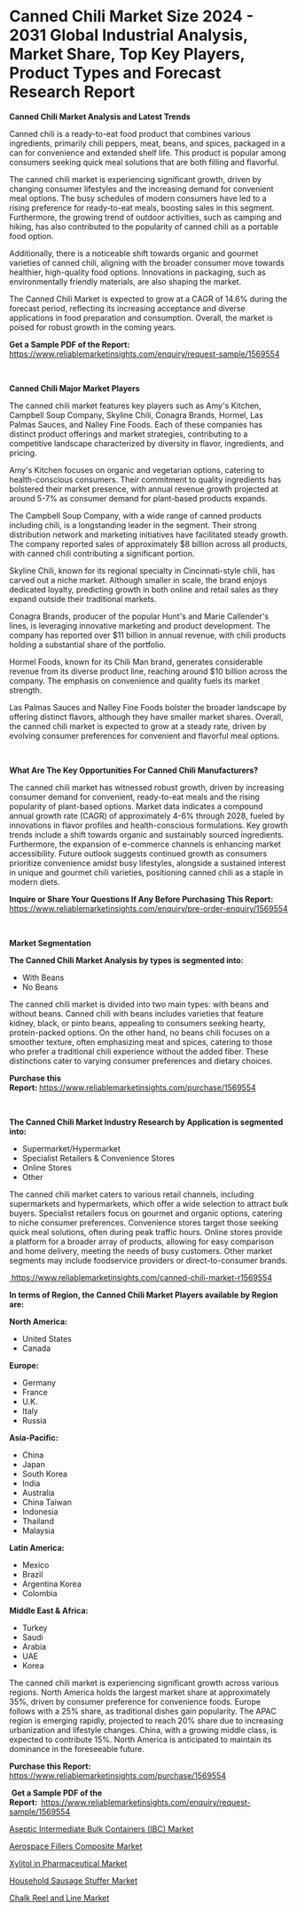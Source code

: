 <p><h1>Canned Chili Market Size 2024 - 2031 Global Industrial Analysis, Market Share, Top Key Players, Product Types and Forecast Research Report</h1></p><p><strong>Canned Chili Market Analysis and Latest Trends</strong></p>
<p><p>Canned chili is a ready-to-eat food product that combines various ingredients, primarily chili peppers, meat, beans, and spices, packaged in a can for convenience and extended shelf life. This product is popular among consumers seeking quick meal solutions that are both filling and flavorful.</p><p>The canned chili market is experiencing significant growth, driven by changing consumer lifestyles and the increasing demand for convenient meal options. The busy schedules of modern consumers have led to a rising preference for ready-to-eat meals, boosting sales in this segment. Furthermore, the growing trend of outdoor activities, such as camping and hiking, has also contributed to the popularity of canned chili as a portable food option.</p><p>Additionally, there is a noticeable shift towards organic and gourmet varieties of canned chili, aligning with the broader consumer move towards healthier, high-quality food options. Innovations in packaging, such as environmentally friendly materials, are also shaping the market.</p><p>The Canned Chili Market is expected to grow at a CAGR of 14.6% during the forecast period, reflecting its increasing acceptance and diverse applications in food preparation and consumption. Overall, the market is poised for robust growth in the coming years.</p></p>
<p><strong>Get a Sample PDF of the Report:&nbsp;</strong> <a href="https://www.reliablemarketinsights.com/enquiry/request-sample/1569554?utm_campaign=1393&utm_medium=2&utm_source=Github&utm_content=ia&utm_term=14102024&utm_id=canned-chili">https://www.reliablemarketinsights.com/enquiry/request-sample/1569554</a></p>
<p>&nbsp;</p>
<p><strong>Canned Chili Major Market Players</strong></p>
<p><p>The canned chili market features key players such as Amy's Kitchen, Campbell Soup Company, Skyline Chili, Conagra Brands, Hormel, Las Palmas Sauces, and Nalley Fine Foods. Each of these companies has distinct product offerings and market strategies, contributing to a competitive landscape characterized by diversity in flavor, ingredients, and pricing.</p><p>Amy's Kitchen focuses on organic and vegetarian options, catering to health-conscious consumers. Their commitment to quality ingredients has bolstered their market presence, with annual revenue growth projected at around 5-7% as consumer demand for plant-based products expands.</p><p>The Campbell Soup Company, with a wide range of canned products including chili, is a longstanding leader in the segment. Their strong distribution network and marketing initiatives have facilitated steady growth. The company reported sales of approximately $8 billion across all products, with canned chili contributing a significant portion.</p><p>Skyline Chili, known for its regional specialty in Cincinnati-style chili, has carved out a niche market. Although smaller in scale, the brand enjoys dedicated loyalty, predicting growth in both online and retail sales as they expand outside their traditional markets.</p><p>Conagra Brands, producer of the popular Hunt's and Marie Callender's lines, is leveraging innovative marketing and product development. The company has reported over $11 billion in annual revenue, with chili products holding a substantial share of the portfolio.</p><p>Hormel Foods, known for its Chili Man brand, generates considerable revenue from its diverse product line, reaching around $10 billion across the company. The emphasis on convenience and quality fuels its market strength.</p><p>Las Palmas Sauces and Nalley Fine Foods bolster the broader landscape by offering distinct flavors, although they have smaller market shares. Overall, the canned chili market is expected to grow at a steady rate, driven by evolving consumer preferences for convenient and flavorful meal options.</p></p>
<p>&nbsp;</p>
<p><strong>What Are The Key Opportunities For Canned Chili Manufacturers?</strong></p>
<p><p>The canned chili market has witnessed robust growth, driven by increasing consumer demand for convenient, ready-to-eat meals and the rising popularity of plant-based options. Market data indicates a compound annual growth rate (CAGR) of approximately 4-6% through 2028, fueled by innovations in flavor profiles and health-conscious formulations. Key growth trends include a shift towards organic and sustainably sourced ingredients. Furthermore, the expansion of e-commerce channels is enhancing market accessibility. Future outlook suggests continued growth as consumers prioritize convenience amidst busy lifestyles, alongside a sustained interest in unique and gourmet chili varieties, positioning canned chili as a staple in modern diets.</p></p>
<p><strong>Inquire or Share Your Questions If Any Before Purchasing This Report:</strong> <a href="https://www.reliablemarketinsights.com/enquiry/pre-order-enquiry/1569554?utm_campaign=1393&utm_medium=2&utm_source=Github&utm_content=ia&utm_term=14102024&utm_id=canned-chili">https://www.reliablemarketinsights.com/enquiry/pre-order-enquiry/1569554</a></p>
<p>&nbsp;</p>
<p><strong>Market Segmentation</strong></p>
<p><strong>The Canned Chili Market Analysis by types is segmented into:</strong></p>
<p><ul><li>With Beans</li><li>No Beans</li></ul></p>
<p><p>The canned chili market is divided into two main types: with beans and without beans. Canned chili with beans includes varieties that feature kidney, black, or pinto beans, appealing to consumers seeking hearty, protein-packed options. On the other hand, no beans chili focuses on a smoother texture, often emphasizing meat and spices, catering to those who prefer a traditional chili experience without the added fiber. These distinctions cater to varying consumer preferences and dietary choices.</p></p>
<p><strong>Purchase this Report:&nbsp;</strong><a href="https://www.reliablemarketinsights.com/purchase/1569554?utm_campaign=1393&utm_medium=2&utm_source=Github&utm_content=ia&utm_term=14102024&utm_id=canned-chili">https://www.reliablemarketinsights.com/purchase/1569554</a></p>
<p>&nbsp;</p>
<p><strong>The Canned Chili Market Industry Research by Application is segmented into:</strong></p>
<p><ul><li>Supermarket/Hypermarket</li><li>Specialist Retailers & Convenience Stores</li><li>Online Stores</li><li>Other</li></ul></p>
<p><p>The canned chili market caters to various retail channels, including supermarkets and hypermarkets, which offer a wide selection to attract bulk buyers. Specialist retailers focus on gourmet and organic options, catering to niche consumer preferences. Convenience stores target those seeking quick meal solutions, often during peak traffic hours. Online stores provide a platform for a broader array of products, allowing for easy comparison and home delivery, meeting the needs of busy customers. Other market segments may include foodservice providers or direct-to-consumer brands.</p></p>
<p><a href="https://www.reliablemarketinsights.com/canned-chili-market-r1569554?utm_campaign=1393&utm_medium=2&utm_source=Github&utm_content=ia&utm_term=14102024&utm_id=canned-chili">&nbsp;https://www.reliablemarketinsights.com/canned-chili-market-r1569554</a></p>
<p><strong>In terms of Region, the Canned Chili Market Players available by Region are:</strong></p>
<p>
    <p> <strong> North America: </strong>
        <ul>
            <li>United States</li>
            <li>Canada</li>
        </ul>
        </p> 
    <p> <strong> Europe: </strong>
        <ul>
            <li>Germany</li>
            <li>France</li>
            <li>U.K.</li>
            <li>Italy</li>
            <li>Russia</li>
        </ul>
        </p> 
    <p> <strong> Asia-Pacific: </strong>
        <ul>
            <li>China</li>
            <li>Japan</li>
            <li>South Korea</li>
            <li>India</li>
            <li>Australia</li>
            <li>China Taiwan</li>
            <li>Indonesia</li>
            <li>Thailand</li>
            <li>Malaysia</li>
        </ul>
        </p> 
    <p> <strong> Latin America: </strong>
        <ul>
            <li>Mexico</li>
            <li>Brazil</li>
            <li>Argentina Korea</li>
            <li>Colombia</li>
        </ul>
        </p> 
    <p> <strong> Middle East & Africa: </strong>
        <ul>
            <li>Turkey</li>
            <li>Saudi</li>
            <li>Arabia</li>
            <li>UAE</li>
            <li>Korea</li>
        </ul>
    </p>
    </p>
<p><p>The canned chili market is experiencing significant growth across various regions. North America holds the largest market share at approximately 35%, driven by consumer preference for convenience foods. Europe follows with a 25% share, as traditional dishes gain popularity. The APAC region is emerging rapidly, projected to reach 20% share due to increasing urbanization and lifestyle changes. China, with a growing middle class, is expected to contribute 15%. North America is anticipated to maintain its dominance in the foreseeable future.</p></p>
<p><strong>Purchase this Report: </strong><a href="https://www.reliablemarketinsights.com/purchase/1569554?utm_campaign=1393&utm_medium=2&utm_source=Github&utm_content=ia&utm_term=14102024&utm_id=canned-chili">https://www.reliablemarketinsights.com/purchase/1569554</a></p>
<p>&nbsp;<strong>Get a Sample PDF of the Report:&nbsp;&nbsp;</strong><a href="https://www.reliablemarketinsights.com/enquiry/request-sample/1569554?utm_campaign=1393&utm_medium=2&utm_source=Github&utm_content=ia&utm_term=14102024&utm_id=canned-chili">https://www.reliablemarketinsights.com/enquiry/request-sample/1569554</a></p>
<p><strong></strong></p>
<p><p><a href="https://www.linkedin.com/pulse/driving-forces-global-aseptic-intermediate-bulk-containers-ibc-tuijf?trk=public_post_embed_feed-article-content&utm_campaign=1393&utm_medium=2&utm_source=Github&utm_content=ia&utm_term=14102024&utm_id=canned-chili">Aseptic Intermediate Bulk Containers (IBC) Market</a></p><p><a href="https://www.linkedin.com/pulse/aerospace-fillers-composite-market-segmentation-in-depth-analysis-5puaf?trk=public_post_embed_feed-article-content&utm_campaign=1393&utm_medium=2&utm_source=Github&utm_content=ia&utm_term=14102024&utm_id=canned-chili">Aerospace Fillers Composite Market</a></p><p><a href="https://www.linkedin.com/pulse/xylitol-pharmaceutical-market-global-insights-regional-97uuc?trk=public_post_embed_feed-article-content&utm_campaign=1393&utm_medium=2&utm_source=Github&utm_content=ia&utm_term=14102024&utm_id=canned-chili">Xylitol in Pharmaceutical Market</a></p><p><a href="https://www.linkedin.com/pulse/household-sausage-stuffer-market-report-product-type-o6kxe?utm_campaign=1393&utm_medium=2&utm_source=Github&utm_content=ia&utm_term=14102024&utm_id=canned-chili">Household Sausage Stuffer Market</a></p><p><a href="https://www.linkedin.com/pulse/chalk-reel-line-market-outlook-share-analysis-growth-hl0rc?trk=public_post_embed_feed-article-content&utm_campaign=1393&utm_medium=2&utm_source=Github&utm_content=ia&utm_term=14102024&utm_id=canned-chili">Chalk Reel and Line Market</a></p></p>